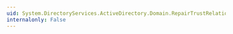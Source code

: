 ```yaml
---
uid: System.DirectoryServices.ActiveDirectory.Domain.RepairTrustRelationship(System.DirectoryServices.ActiveDirectory.Domain)
internalonly: False
---
```

